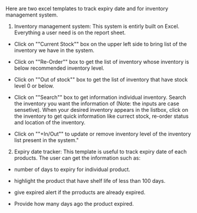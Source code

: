 Here are two excel templates to track expiry date and for inventory management system.

1) Inventory management system: This system is entirly built on Excel. Everything a user need is on the report sheet. 

* Click on ""Current Stock"" box on the upper left side to bring list of the inventory we have in the system.

*  Click on ""Re-Order"" box to get the list of inventory whose inventory is below recommended inventory level.

* Click on ""Out of stock"" box to get the list of inventory that have stock level 0 or below. 

* Click on ""Search"" box to get information individual inventory.  Search the inventory you want the information of (Note: the inputs are case sensetive). When your desired inventory appears in the listbox, click on the inventory to get quick information like currect stock, re-order status and location of the inventory.

* Click on ""+In/Out"" to update or remove inventory level of the inventory list present in the system."				
				
				
				
			


2) Expiry date tracker: This template is useful to track expiry date of each products. The user can get the information such as:

* number of days to expiry for individual product.

* highlight the product that have shelf life of less than 100 days.

* give expired alert if the prroducts are already expired.

* Provide how many days ago the product expired.
